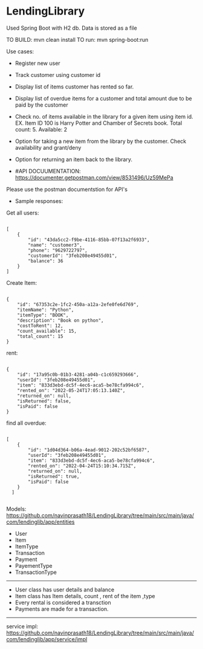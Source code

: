 # LendingLibrary


Used Spring Boot with H2 db. Data is stored as a file

TO BUILD: mvn clean install
TO run: mvn spring-boot:run

Use cases:

- Register new user
- Track customer using customer id
- Display list of items customer has rented so far.
- Display list of overdue items for a customer and total amount due to be paid by
the customer
- Check no. of items available in the library for a given item using item id. EX.
Item ID 100 is Harry Potter and Chamber of Secrets book. Total count: 5.
Available: 2
- Option for taking a new item from the library by the customer. Check
availability and grant/deny
- Option for returning an item back to the library.




- #API DOCUUMENTATION: https://documenter.getpostman.com/view/8531496/Uz59MePa

Please use the postman documentstion for API's





- Sample responses:

Get all users:
```

[
    {
        "id": "43da5cc2-f9be-4116-85bb-07f13a2f6933",
        "name": "customer3",
        "phone": "9629722797",
        "customerId": "3feb208e49455d01",
        "balance": 36
    }
]

```

Create Item:

```

{
    "id": "67353c2e-1fc2-450a-a12a-2efe0fe6d769",
    "itemName": "Python",
    "itemType": "BOOK",
    "description": "Book on python",
    "costToRent": 12,
    "count_available": 15,
    "total_count": 15
}

```


rent:

```

{
    "id": "17a95c0b-01b3-4281-a04b-c1c659293666",
    "userId": "3feb208e49455d01",
    "item": "833d3ebd-dc5f-4ec6-aca5-be78cfa994c6",
    "rented_on": "2022-05-24T17:05:13.140Z",
    "returned_on": null,
    "isReturned": false,
    "isPaid": false
}

```

find all overdue:

```

[
    {
        "id": "1d04d364-b06a-4ead-9012-202c52bf6587",
        "userId": "3feb208e49455d01",
        "item": "833d3ebd-dc5f-4ec6-aca5-be78cfa994c6",
        "rented_on": "2022-04-24T15:10:34.715Z",
        "returned_on": null,
        "isReturned": true,
        "isPaid": false
    }
  ]
  
```



Models: https://github.com/navinprasath18/LendingLibrary/tree/main/src/main/java/com/lendinglib/app/entities

- User
- Item
- ItemType
- Transaction
- Payment
- PayementType
- TransactionType

-------

- User class has user details and balance
- Item class has Item details, count , rent of the item ,type
- Every rental is considered a transction
- Payments are made for a transaction.

---------


service impl: https://github.com/navinprasath18/LendingLibrary/tree/main/src/main/java/com/lendinglib/app/service/impl




